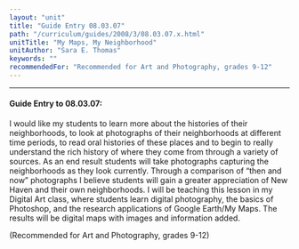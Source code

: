 ```yaml
---
layout: "unit"
title: "Guide Entry 08.03.07"
path: "/curriculum/guides/2008/3/08.03.07.x.html"
unitTitle: "My Maps, My Neighborhood"
unitAuthor: "Sara E. Thomas"
keywords: ""
recommendedFor: "Recommended for Art and Photography, grades 9-12"
---
```

<body>
<hr/>
 <h4>
  Guide Entry to 08.03.07:
 </h4>
 <p>
  I would like my students to learn more about the histories of their neighborhoods, to look at photographs of their neighborhoods at different time periods, to read oral histories of these places and to begin to really understand the rich history of where they come from through a variety of sources. As an end result students will take photographs capturing the neighborhoods as they look currently. Through a comparison of “then and now” photographs I believe students will gain a greater appreciation of New Haven and their own neighborhoods. I will be teaching this lesson in my Digital Art class, where students learn digital photography, the basics of Photoshop, and the research applications of Google Earth/My Maps. The results will be digital maps with images and information added.
 </p>
<p>
  (Recommended for Art and Photography, grades 9-12)
 </p>




</body>